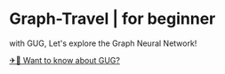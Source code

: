 # Graph-Travel | for beginner
with GUG, Let's explore the Graph Neural Network!

[✈🎫 Want to know about GUG?](https://www.graphusergroup.com/)
